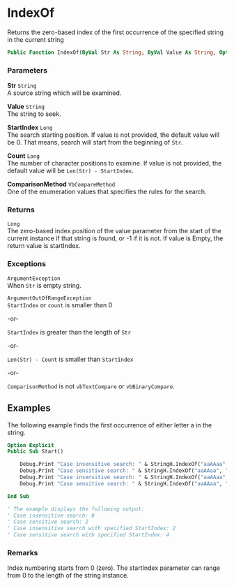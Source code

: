 # IndexOf

Returns the zero-based index of the first occurrence of the specified string in the current string

```vb
Public Function IndexOf(ByVal Str As String, ByVal Value As String, Optional ByVal StartIndex As Long = System.LongMinValue, Optional ByVal Count As Long = System.LongMinValue, Optional ByVal ComparisonMethod As VbCompareMethod = VbCompareMethod.vbTextCompare) As Long
```

### Parameters

**Str** `String` <br>
A source string which will be examined.

**Value** `String` <br>
The string to seek.

**StartIndex** `Long` <br>
The search starting position. If value is not provided, the default value will be 0. That means, search will start from the beginning of `Str`.

**Count** `Long` <br>
The number of character positions to examine. If value is not provided, the default value will be `Len(Str) - StartIndex`.

**ComparisonMethod** `VbCompareMethod` <br>
One of the enumeration values that specifies the rules for the search.

### Returns

`Long` <br>
The zero-based index position of the value parameter from the start of the current instance if that string is found, or -1 if it is not. If value is Empty, the return value is startIndex.

### Exceptions

`ArgumentException` <br>
When `Str` is empty string.

`ArgumentOutOfRangeException` <br>
`StartIndex` or `count` is smaller than 0 

-or-

`StartIndex` is greater than the length of `Str`

-or-

`Len(Str) - Count` is smaller than `StartIndex`

-or-

`ComparisonMethod` is not `vbTextCompare` or `vbBinaryCompare`.

## Examples

The following example finds the first occurrence of either letter a in the string.

```vb
Option Explicit
Public Sub Start()

    Debug.Print "Case insensitive search: " & StringH.IndexOf("aaAAaa", "a")
    Debug.Print "Case sensitive search: " & StringH.IndexOf("aaAAaa", "A", , , vbCompareMethod.vbBinaryCompare)
    Debug.Print "Case insensitive search: " & StringH.IndexOf("aaAAaa", "a", 2, , vbCompareMethod.vbTextCompare)
    Debug.Print "Case sensitive search: " & StringH.IndexOf("aaAAaa", "a", 2, , vbCompareMethod.vbBinaryCompare)

End Sub

' The example displays the following output:
' Case insensitive search: 0
' Case sensitive search: 2
' Case insensitive search with specified StartIndex: 2
' Case sensitive search with specified StartIndex: 4
```

### Remarks

Index numbering starts from 0 (zero). The startIndex parameter can range from 0 to the length of the string instance.